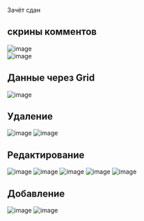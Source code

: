 Зачёт сдан
## скрины комментов
![image](https://user-images.githubusercontent.com/90381005/206876247-79c87831-dd60-4a42-8f64-43002af3f08e.png)<br>
![image](https://user-images.githubusercontent.com/90381005/206876532-af965c5e-c8cf-41cf-aad2-1ef16fbea70e.png)<br>
## Данные через Grid
![image](https://user-images.githubusercontent.com/90381005/208238463-7153d7f0-057e-4bdc-afc7-876fc197a3f8.png)
## Удаление
![image](https://user-images.githubusercontent.com/90381005/208247834-30e2f21d-c950-49ba-b123-4dd585ec4b5b.png)
![image](https://user-images.githubusercontent.com/90381005/208247841-1331e0dc-2b44-4fdb-aa29-f218d463293d.png)
## Редактирование
![image](https://user-images.githubusercontent.com/90381005/208248543-d671c1f2-8d73-4283-983e-367df60f6c72.png)
![image](https://user-images.githubusercontent.com/90381005/208248553-2de79413-83e0-456b-a27b-c91401a92e46.png)
![image](https://user-images.githubusercontent.com/90381005/208248558-06689874-65d3-4d50-b808-f0d82a19f3bd.png)
![image](https://user-images.githubusercontent.com/90381005/208248663-00ce0490-91a0-4ca3-b75c-4f9a1eddbd38.png)
![image](https://user-images.githubusercontent.com/90381005/208248673-c1102b14-d9e1-4c18-b2ba-5f3f1166272d.png)
## Добавление
![image](https://user-images.githubusercontent.com/90381005/208250408-e0be1d38-e8c2-4877-8bcc-1c9a8cbae1e4.png)
![image](https://user-images.githubusercontent.com/90381005/208256557-f503d177-4c70-4070-9d28-e0318e329dc6.png)
